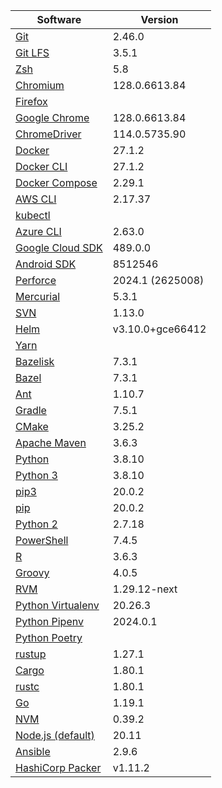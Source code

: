 [//]: # (title: Preinstalled Software on TeamCity Cloud Ubuntu Agents)
[//]: # (auxiliary-id: Preinstalled Software on TeamCity Cloud Ubuntu Agents)

<snippet id="ubuntu-jb-agents">

|Software|Version|
|---|---|
|[Git](https://git-scm.com/)|2.46.0|
|[Git LFS](https://git-lfs.github.com/)|3.5.1|
|[Zsh](https://www.zsh.org/)|5.8|
|[Chromium](https://www.chromium.org/)|128.0.6613.84|
|[Firefox](https://www.mozilla.org/en-US/firefox/)||
|[Google Chrome](https://www.google.com/chrome/)|128.0.6613.84|
|[ChromeDriver](https://chromedriver.chromium.org/)|114.0.5735.90|
|[Docker](https://www.docker.com/)|27.1.2|
|[Docker CLI](https://docs.docker.com/engine/reference/commandline/cli/)|27.1.2|
|[Docker Compose](https://docs.docker.com/compose/)|2.29.1|
|[AWS CLI](https://aws.amazon.com/cli/)|2.17.37|
|[kubectl](https://kubernetes.io/docs/tasks/tools/#kubectl)||
|[Azure CLI](https://docs.microsoft.com/en-us/cli/azure/)|2.63.0|
|[Google Cloud SDK](https://cloud.google.com/sdk)|489.0.0|
|[Android SDK](https://developer.android.com/studio/command-line)|8512546|
|[Perforce](https://www.perforce.com/)|2024.1 (2625008)|
|[Mercurial](https://www.mercurial-scm.org/)|5.3.1|
|[SVN](https://subversion.apache.org/)|1.13.0|
|[Helm](https://helm.sh/)|v3.10.0+gce66412|
|[Yarn](https://yarnpkg.com/)||
|[Bazelisk](https://github.com/bazelbuild/bazelisk)|7.3.1|
|[Bazel](https://bazel.build/)|7.3.1|
|[Ant](https://ant.apache.org/)|1.10.7|
|[Gradle](https://gradle.org/)|7.5.1|
|[CMake](https://cmake.org/)|3.25.2|
|[Apache Maven](https://maven.apache.org/)|3.6.3|
|[Python](https://www.python.org/)|3.8.10|
|[Python 3](https://www.python.org/downloads/)|3.8.10|
|[pip3](https://pip.pypa.io/en/stable/)|20.0.2|
|[pip](https://pip.pypa.io/en/stable/)|20.0.2|
|[Python 2](https://www.python.org/downloads/)|2.7.18|
|[PowerShell](https://docs.microsoft.com/en-us/powershell/)|7.4.5|
|[R](https://www.r-project.org/)|3.6.3|
|[Groovy](https://groovy-lang.org/)|4.0.5|
|[RVM](https://rvm.io/)|1.29.12-next|
|[Python Virtualenv](https://virtualenv.pypa.io/en/latest/)|20.26.3|
|[Python Pipenv](https://pipenv.pypa.io/en/latest/)|2024.0.1|
|[Python Poetry](https://python-poetry.org/)||
|[rustup](https://rustup.rs/)|1.27.1|
|[Cargo](https://doc.rust-lang.org/cargo/)|1.80.1|
|[rustc](https://doc.rust-lang.org/rustc/what-is-rustc.html)|1.80.1|
|[Go](https://golang.org/)|1.19.1|
|[NVM](https://github.com/nvm-sh/nvm)|0.39.2|
|[Node.js (default)](https://nodejs.org/)|20.11|
|[Ansible](https://www.ansible.com/)|2.9.6|
|[HashiCorp Packer](https://www.packer.io/)|v1.11.2|

</chunk> 
